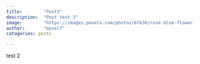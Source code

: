 ```yaml
---
title:        "Post3"
description:  "Post test 3"
image:        "https://images.pexels.com/photos/67636/rose-blue-flower-rose-blooms-67636.jpeg?auto=compress&cs=tinysrgb&dpr=1&w=500"
author:       "myself"
catagories: posts

---
```


test 2